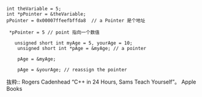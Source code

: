 ```
int theVariable = 5;
int *pPointer = &theVariable;
pPointer = 0x00007ffeefbffda8  // a Pointer 是个地址

 *pPointer = 5 // point 指向一个数值
 
   unsigned short int myAge = 5, yourAge = 10;
    unsigned short int *pAge = &myAge; // a pointer
    
    pAge = &myAge; 

    pAge = &yourAge; // reassign the pointer

```


抜粋:: Rogers Cadenhead  “C++ in 24 Hours, Sams Teach Yourself”。 Apple Books  
